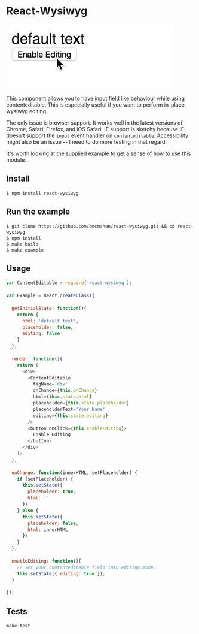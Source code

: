 # React-Wysiwyg

![react-wysiwyg image](demo.gif)

This component allows you to have input field like behaviour while using contenteditable. This is especially useful if you want to perform in-place, wysiwyg editing.

The only issue is browser support. It works well in the latest versions of Chrome, Safari, Firefox, and iOS Safari. IE support is sketchy because IE doesn't support the `input` event handler on `contenteditable`. Accessibility might also be an issue -- I need to do more testing in that regard.

It's worth looking at the supplied example to get a sense of how to use this module.

## Install

```
$ npm install react-wysiwyg
```

## Run the example

```
$ git clone https://github.com/bmcmahen/react-wysiwyg.git && cd react-wysiwyg
$ npm install
$ make build
$ make example
```

## Usage

```javascript
var ContentEditable = require('react-wysiwyg');

var Example = React.createClass({

  getInitialState: function(){
    return {
      html: 'default text',
      placeholder: false,
      editing: false
    }
  },

  render: function(){
    return (
      <div>
        <ContentEditable
          tagName='div'
          onChange={this.onChange}
          html={this.state.html}
          placeholder={this.state.placeholder}
          placeholderText='Your Name'
          editing={this.state.editing}
        />
        <button onClick={this.enableEditing}>
          Enable Editing
        </button>
      </div>
    );
  },

  onChange: function(innerHTML, setPlaceholder) {
    if (setPlaceholder) {
      this.setState({
        placeholder: true,
        html: ''
      })
    } else {
      this.setState({
        placeholder: false,
        html: innerHTML
      })
    }
  },

  enableEditing: function(){
    // set your contenteditable field into editing mode.
    this.setState({ editing: true });
  }

});
```

## Tests

```
make test
```
